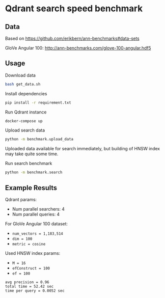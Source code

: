 
# Qdrant search speed benchmark


## Data

Based on https://github.com/erikbern/ann-benchmarks#data-sets

GloVe Angular 100: http://ann-benchmarks.com/glove-100-angular.hdf5


## Usage


Download data

```bash
bash get_data.sh
```

Install dependencies

```bash
pip install -r requirement.txt
```

Run Qdrant instance

```bash
docker-compose up
```

Upload search data

```bash
python -m benchmark.upload_data
```
Uploaded data available for search immediately, but building of HNSW index may take quite some time. 

Run search benchmark

```bash
python -m benchmark.search
```


## Example Results

Qdrant params:

* Num parallel searchers: 4
* Num parallel queries: 4

For GloVe Angular 100 dataset: 

* `num_vectors = 1,183,514`
* `dim = 100`
* `metric = cosine`

Used HNSW index params:

* `M = 16`
* `efConstruct = 100`
* `ef = 100`

```
avg precision = 0.96
total time = 52.42 sec
time per query = 0.0052 sec
```
